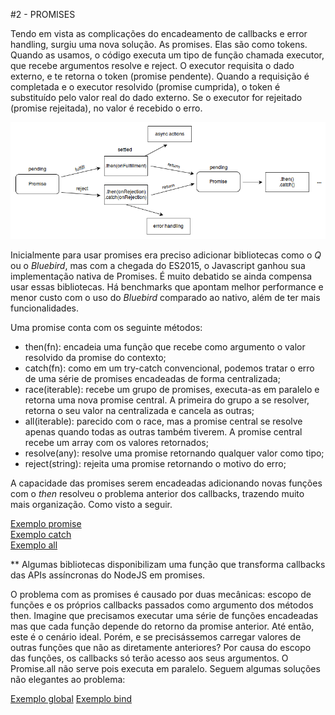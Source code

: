 #2 - PROMISES

Tendo em vista as complicações do encadeamento de callbacks e error handling, surgiu uma
nova solução. As promises. Elas são como tokens. Quando as usamos, o código executa um tipo
de função chamada executor, que recebe argumentos resolve e reject. O executor requisita o
dado externo, e te retorna o token (promise pendente). Quando a requisição é completada e o
executor resolvido (promise cumprida), o token é substituído pelo valor real do dado
externo. Se o executor for rejeitado (promise rejeitada), no valor é recebido o erro.

![Fundamentos](../images/2_promises_1.png)

Inicialmente para usar promises era preciso adicionar bibliotecas como o *Q* ou o
*Bluebird*, mas com a chegada do ES2015, o Javascript ganhou sua implementação nativa de
Promises. É muito debatido se ainda compensa usar essas bibliotecas. Há benchmarks que
apontam melhor performance e menor custo com o uso do *Bluebird* comparado ao nativo, além
de ter mais funcionalidades.

Uma promise conta com os seguinte métodos:
- then(fn): encadeia uma função que recebe como argumento o valor resolvido da promise do
contexto;
- catch(fn): como em um try-catch convencional, podemos tratar o erro de uma série de
promises encadeadas de forma centralizada;
- race(iterable): recebe um grupo de promises, executa-as em paralelo e retorna uma nova
promise central. A primeira do grupo a se resolver, retorna o seu valor na centralizada e
cancela as outras;
- all(iterable): parecido com o race, mas a promise central se resolve apenas quando todas
as outras também tiverem. A promise central recebe um array com os valores retornados;
- resolve(any): resolve uma promise retornando qualquer valor como tipo;
- reject(string): rejeita uma promise retornando o motivo do erro;

A capacidade das promises serem encadeadas adicionando novas funções com o *then* resolveu o
problema anterior dos callbacks, trazendo muito mais organização. Como visto a seguir.

[Exemplo promise](1_promise.js)<br>
[Exemplo catch](2_catch.js)<br>
[Exemplo all](3_all.js)<br>

** Algumas bibliotecas disponibilizam uma função que transforma callbacks das APIs
assíncronas do NodeJS em promises.

O problema com as promises é causado por duas mecânicas: escopo de funções e os próprios
callbacks passados como argumento dos métodos then. Imagine que precisamos executar uma
série de funções encadeadas mas que cada função depende do retorno da promise anterior.
Até então, este é o cenário ideal. Porém, e se precisássemos carregar valores de outras
funções que não as diretamente anteriores? Por causa do escopo das funções, os callbacks só
terão acesso aos seus argumentos. O Promise.all não serve pois executa em paralelo. Seguem
algumas soluções não elegantes ao problema:

[Exemplo global](4_global.js)
[Exemplo bind](5_bind.js)
